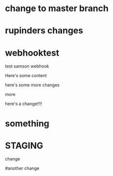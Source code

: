 # change to master branch

# rupinders changes
# webhooktest
test samson webhook

Here's some content

here's some more changes

more

here's a change!!!!
# something
# STAGING

change

#another change
